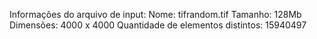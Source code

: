 Informações do arquivo de input:
Nome: tifrandom.tif
Tamanho: 128Mb
Dimensões: 4000 x 4000
Quantidade de elementos distintos: 15940497